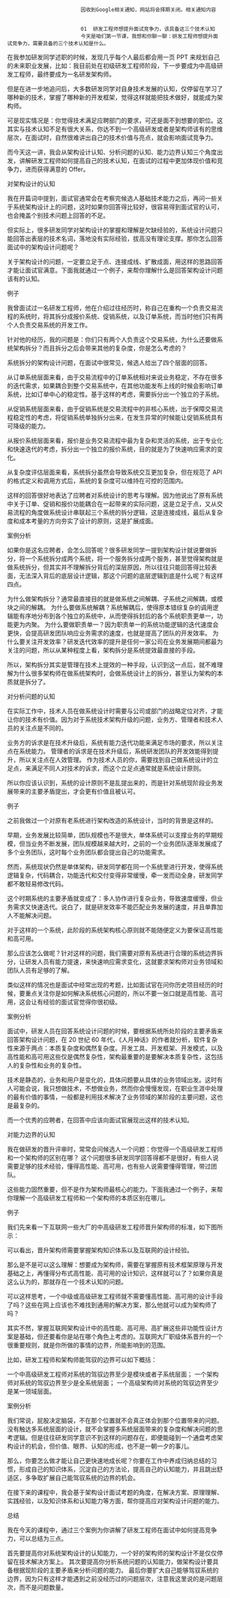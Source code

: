 
                            
                            因收到Google相关通知，网站将会择期关闭。相关通知内容
                            
                            
                            01  研发工程师想提升面试竞争力，该具备这三个技术认知
                            今天是咱们第一节课，我想和你聊一聊：研发工程师想提升面试竞争力，需要具备的三个技术认知是什么。

在我参加研发同学述职的时候，发现几乎每个人最后都会用一页 PPT 来规划自己的未来职业发展，比如：我目前处在初级研发工程师阶段，下一步要成为中高级研发工程师，最终要成为一名研发架构师。



但是在进一步地追问后，大多数研发同学对自身技术发展的认知，仅停留在学习了哪种新的技术，掌握了哪种新的开发框架，觉得这样就能把技术做好，就能成为架构师。

可是现实情况是：你觉得技术满足应聘部门的要求，可还是面不到想要的职位。这其实与技术认知不足有很大关系，你达不到一个高级研发或者是架构师该有的思维 层次，在面试时，自然很难讲出自己的技术价值与亮点，就会影响面试竞争力。

而今天这一讲，我会从架构设计认知、分析问题的认知、能力边界认知三个角度出发，讲解研发工程师如何提高自己的技术认知，在面试的过程中更加体现价值和竞争力，进而获得满意的 Offer。

对架构设计的认知

我在开篇词中提到，面试官通常会在考察完候选人基础技术能力之后，再问一些关于系统架构设计上的问题，这时如果你回答得比较好，很容易得到面试官的认可，也会掩盖个别技术问题上回答的不足。

但实际上，很多研发同学对架构设计的掌握和理解是欠缺经验的，系统设计问题只能回答出表层的技术名词，落地没有实际经验，拔高没有理论支撑。那你怎么回答面试中的架构设计问题呢？

关于架构设计的问题，一定要立足于点、连接成线、扩散成面，用这样的思路回答才能让面试官满意。下面我就通过一个例子，来帮你理解什么是回答架构设计问题该有的认知。

例子

我曾面试过一名研发工程师，他在介绍过往经历时，称自己在重构一个负责交易流程的系统时，将其拆分成报价系统、促销系统，以及订单系统，而当时他们只有两个人负责交易系统的开发工作。

针对他的经历，我的问题是：你们只有两个人负责这个交易系统，为什么还要做系统架构拆分？而且拆分之后会带来其他的复杂度，你是怎么考虑的？

系统拆分的架构设计问题，在面试中很常见，候选人给出了四个层面的回答。


从订单系统层面来看，由于交易流程中的订单系统相对来说业务稳定，不存在很多的迭代需求，如果耦合到整个交易系统中，在其他功能发布上线的时候会影响订单系统，比如订单中心的稳定性。基于这样的考虑，需要拆分出一个独立的子系统。

从促销系统层面来看，由于促销系统是交易流程中的非核心系统，出于保障交易流程稳定性的考虑，将促销系统单独拆分出来，在发生异常的时候能让促销系统具有可降级的能力。

从报价系统层面来看，报价是业务交易流程中最为复杂和灵活的系统，出于专业化和快速迭代的考虑，拆分出一个独立的报价系统，目的就是为了快速响应需求的变化。

从复杂度评估层面来看，系统拆分虽然会导致系统交互更加复杂，但在规范了 API 的格式定义和调用方式后，系统的复杂度可以维持在可控的范围内。


这样的回答很好地表达了应聘者对系统设计的思考与理解。因为他说出了原有系统中关于订单、促销和报价功能耦合在一起带来的实际问题，这是立足于点，又从交易流程的角度做系统设计串联起三个系统的拆分逻辑，这是连接成线，最后从复杂度和成本考量的方向夯实了设计的原则，这是扩展成面。

案例分析

如果你是这名应聘者，会怎么回答呢？很多研发同学一提到架构设计就说要做拆分，将一个系统拆分成两个系统，将一个服务拆分成两个服务，甚至觉得架构就是做系统拆分，但其实并不理解拆分背后的深层原因，所以往往只能回答得比较表面，无法深入背后的底层设计逻辑，那这个问题的底层逻辑到底是什么呢？有这样四点。


为什么做架构拆分？通常最直接目的就是做系统之间解耦、子系统之间解耦，或模块之间的解耦。
为什么要做系统解耦？系统解耦后，使得原本错综复杂的调用逻辑能有序地分布到各个独立的系统中，从而使得拆封后的各个系统职责更单一，功能更为内聚。
为什么要做职责单一？因为职责单一的系统功能逻辑的迭代速度会更快，会提高研发团队响应业务需求的速度，也就是提高了团队的开发效率。
为什么要关注开发效率？研发迭代效率的提升是任何一家公司在业务发展期间都最为关注的问题，所以从某种程度上看，架构拆分是系统提效最直接的手段。


所以，架构拆分其实是管理在技术上提效的一种手段，认识到这一点后，就不难理解为什么很多架构师在做系统架构时，会做系统设计上的拆分，甚至认为架构的本质就是拆分了。

对分析问题的认知

在实际工作中，技术人员在做系统设计时需要与公司或部门的战略定位对齐，才能让你的技术有价值。因为对于系统技术架构升级的问题，业务方、管理者和技术人员的关注点是不同的。


业务方的诉求是在技术升级后，系统有能力迭代功能来满足市场的要求，所以关注点在系统能力。
管理者的诉求是在技术升级后，系统研发团队的开发效能得到提升，所以关注点在人效管理。
作为技术人员的你，需要找到自己做系统设计的立足点，来满足不同人对技术的诉求，而这个立足点通常就是系统设计原则。


所以你应该认识到，系统的设计原则不是乱提出来的，而是针对系统现阶段业务发展带来的主要矛盾提出，才会更有价值且被认可。

例子

之前我做过一个对原有老系统进行架构改造的系统设计，当时的背景是这样的。

早期，业务发展比较简单，团队规模也不是很大，单体系统可以支撑业务的早期规模，但当业务不断发展，团队规模越来越大时，之前的一个业务团队逐渐发展成了多个业务团队，这时每个业务团队都会提出自己的功能需求。

然而，系统现状仍然是单体架构，研发同学都在同一个系统里进行开发，使得系统逻辑复杂，代码耦合，功能迭代和交付变得非常缓慢，牵一发而动全身，研发同学都不敢轻易修改代码。

这个时期系统的主要矛盾就变成了：多人协作进行复杂业务，导致速度缓慢，但业务需求又快速迭代。说白了，就是研发效率不能匹配业务发展的速度，并且单靠加人不能解决问题。

对于这样的一个系统，此阶段的系统架构核心原则就不能随便定义为要保证高性能和高可用。

那么应该怎么做呢？针对这样的问题，我们需要对原有系统进行合理的系统边界拆分，让研发人员有能力提速，来快速响应需求变化，这就要求架构师对业务领域和团队人员有足够的了解。

类似这样的情况也是面试中经常出现的考题，比如面试官在问你历史项目经历的时候，要重点关注你是如何解决系统核心问题的，所以不要一张口就是高性能、高可用，这会让有经验的面试官觉得你很初级。

案例分析

面试中，研发人员在回答系统设计问题的时候，要根据系统所处阶段的主要矛盾来回答架构设计问题，在 20 世纪 60 年代，《人月神话》的作者就分析，软件复杂性来源于两点：本质复杂度和偶然复杂度。开发工具、开发框架、开发模式，以及高性能和高可用这些仅是偶然复杂性，架构最重要的是要解决本质复杂性，这包括人的复杂性和业务的复杂性。

技术是静态的，业务和用户是变化的，具体问题要从具体的业务领域出发。这时有人可能会说，我只想做技术，不想做业务，然而你会慢慢发现，在职业生涯中处理的最有价值的事情，一般都是利用技术解决了业务领域的某阶段的主要问题，这也是最复杂的。

而一个优秀的应聘者，在回答中应该向面试官展现出这样的技术认知。

对能力边界的认知

我在做研发的晋升评审时，常常会问候选人一个问题：你觉得一个高级研发工程师和一个架构师的区别在哪？ 这个问题很多研发同学回答得都不是很好，有些人说需要足够的技术经验，懂得高性能、高可用，也有些人说需要懂得管理，带过团队。

这些能力固然重要，但不是作为架构师最核心的能力。下面我通过一个例子，来帮你理解一个高级研发工程师和一个架构师的本质区别在哪儿。

例子

我们先来看一下互联网一些大厂的中高级研发工程师晋升架构师的标准，如下图所示：



可以看出，晋升架构师需要掌握架构知识体系以及互联网的设计经验。

那么是不是可以这么理解：想要成为架构师，需要在掌握原有技术框架原理与开发基础之上，再懂得分布式高性能、高可用的设计知识，这样就可以了？如果你真是这么认为的，那就存在一个技术认知的问题。

可以这样思考，一个中级或高级研发工程师就不需要懂高性能、高可用的设计手段了吗？这些在网上应该也不难找到通用的解决方案，那么他就可以成为架构师了吗？

其实不然，掌握互联网架构设计中的高性能、高可用、高扩展这些非功能性设计方案是基础，但还要看你是站在哪个角色上考虑的。互联网大厂职级体系晋升的一个很重要规则，就是你所做的事情的边界，所能影响到的范围。

比如，研发工程师和架构师能驾驭的边界可以如下概括：


一个中高级研发工程师对系统的驾驭边界至少是模块或者子系统层面；
一个架构师对系统的驾驭边界至少是全系统层面；
一个高级架构师对系统的驾驭边界至少是某一领域层面。


案例分析

我们常说，屁股决定脑袋，不在那个位置就不会真正体会到那个位置带来的问题。没有触达多系统层面的设计，就不会掌握多系统层面带来的复杂度和解决问题的思考逻辑。但是往往研发同学意识不到这样的问题存在，即便能碰到一个通盘考虑架构设计的机会，但价值、眼界、认知的形成，也不是一朝一夕的事儿。

那么，你要怎么做才能让自己更快速地成长呢？你要在工作中养成归纳总结的习惯，形成自己的知识体系，沉淀自己的方法论，提高自己的认知能力，并且跳出舒适区，多争取扩展自己能驾驭系统的边界的机会。

在接下来的课程中，我会基于架构设计面试考题的角度，在解决方案、原理理解、实践经验，以及知识体系和认知能力等方面，帮你提高应对架构设计问题的能力。

总结

我在今天的课程中，通过三个案例为你讲解了研发工程师在面试中如何提高竞争力，可以总结为三点。


首先要提高你对系统架构设计的认知能力，一个好的架构师的架构设计不是仅仅停留在技术解决方案上。
其次要提高你分析系统问题的认知能力，做架构设计要具备根据现阶段的主要矛盾来分析问题的能力。
最后你要扩大自己能够驾驭系统的边界，因为只有这样才能遇到之前没经历过的问题层次，注意我这里说的是问题层次，而不是问题数量。


                        
                        
                            